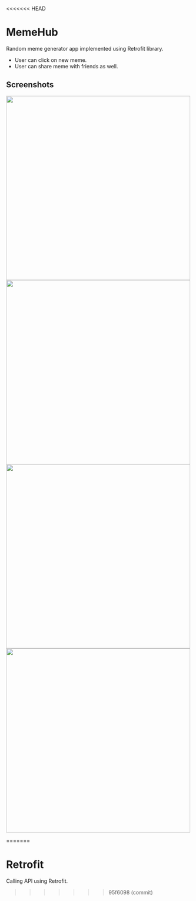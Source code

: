 <<<<<<< HEAD
# MemeHub
Random meme generator app implemented using Retrofit library.
* User can click on new meme.
* User can share meme with friends as well.

## Screenshots
<p>
<img src="https://github.com/ShivangeeRajput/Meme-App/assets/100294737/dc2c00e2-71db-4a6f-8a5c-d805f0f50fc1.jpg" height="500" >
<img src="https://github.com/ShivangeeRajput/Meme-App/assets/100294737/0c842c44-869f-420f-9dbe-bcb3076de932.jpg" height="500">
<img src="https://github.com/ShivangeeRajput/Meme-App/assets/100294737/3da76309-2186-4b5d-89ff-afcf1d103389.jpg" height="500">
<img src="https://github.com/ShivangeeRajput/Meme-App/assets/100294737/28e3ca78-b817-4971-b051-54fd83cfb594.jpg" height="500" >

<p>
  
=======
# Retrofit
Calling API using Retrofit.
>>>>>>> 95f6098 (commit)
